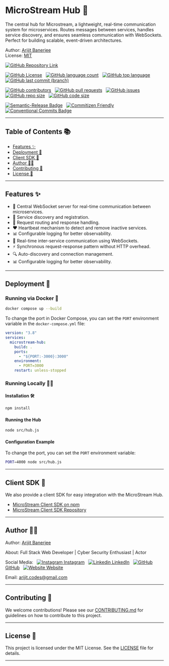 # MicroStream Hub 🏢

The central hub for Microstream, a lightweight, real-time communication system for microservices. Routes messages between services, handles service discovery, and ensures seamless communication with WebSockets. Perfect for building scalable, event-driven architectures.

Author: [Arijit Banerjee](#author)  
License: [MIT](./LICENSE)

<!-- shields.io Badges -->

<!-- Websites / Links - Up / Down -->

[![GitHub Repository Link](https://img.shields.io/website?url=https%3A%2F%2Fgithub.com%2Farijitcodes%2Fmicrostream-hub&style=for-the-badge&logo=github&label=repository&labelColor=%23232323)](https://github.com/arijitcodes/microstream-hub) &nbsp;&nbsp;

<!-- GitHub Badges -->

[![GitHub License](https://img.shields.io/github/license/arijitcodes/microstream-hub?style=for-the-badge&logo=github&labelColor=232323&color=404040)](https://github.com/arijitcodes/microstream-hub/blob/main/LICENSE) &nbsp;
[![GitHub language count](https://img.shields.io/github/languages/count/arijitcodes/microstream-hub?style=for-the-badge&logo=github&labelColor=%23232323&color=%23404040)](https://github.com/arijitcodes/microstream-hub) &nbsp;
[![GitHub top language](https://img.shields.io/github/languages/top/arijitcodes/microstream-hub?style=for-the-badge&logo=github&labelColor=%23232323)](https://github.com/arijitcodes/microstream-hub) &nbsp;
[![GitHub last commit (branch)](https://img.shields.io/github/last-commit/arijitcodes/microstream-hub/main?style=for-the-badge&logo=github&labelColor=%23232323)](https://github.com/arijitcodes/microstream-hub/commits/main) &nbsp;

[![GitHub contributors](https://img.shields.io/github/contributors/arijitcodes/microstream-hub?style=for-the-badge&logo=github&labelColor=232323&color=404040)](https://github.com/arijitcodes/microstream-hub/graphs/contributors) &nbsp;
[![GitHub pull requests](https://img.shields.io/github/issues-pr/arijitcodes/microstream-hub?style=for-the-badge&logo=github&labelColor=232323&color=404040)](https://github.com/arijitcodes/microstream-hub/pulls) &nbsp;
[![GitHub issues](https://img.shields.io/github/issues/arijitcodes/microstream-hub?style=for-the-badge&logo=github&labelColor=232323&color=404040)](https://github.com/arijitcodes/microstream-hub/issues) &nbsp;
[![GitHub repo size](https://img.shields.io/github/repo-size/arijitcodes/microstream-hub?style=for-the-badge&logo=github&labelColor=232323&color=404040)](https://github.com/arijitcodes/microstream-hub) &nbsp;
[![GitHub code size](https://img.shields.io/github/languages/code-size/arijitcodes/microstream-hub?style=for-the-badge&logo=github&labelColor=232323&color=404040)](https://github.com/arijitcodes/microstream-hub) &nbsp;

<!-- Others -->

[![Semantic-Release Badge](https://img.shields.io/badge/semantic--release-e10079?style=for-the-badge&logo=semantic-release&labelColor=%23232323)](https://github.com/semantic-release/semantic-release) &nbsp;
[![Commitizen Friendly](https://img.shields.io/badge/commitizen-friendly-brightgreen?style=for-the-badge&labelColor=%23232323&color=brightGreen)](https://commitizen.github.io/cz-cli/) &nbsp;
[![Conventional Commits Badge](https://img.shields.io/badge/conventional_commits-404040?style=for-the-badge&logo=conventionalcommits&labelColor=%23232323&color=%23404040)](https://www.conventionalcommits.org) &nbsp;

<hr>

## Table of Contents 📚

- [Features ✨](#features-✨)
- [Deployment 🚀](#deployment-🚀)
- [Client SDK 🚀](#client-sdk-🚀)
- [Author 👨‍💻](#author-👨‍💻)
- [Contributing 🤝](#contributing-🤝)
- [License 📜](#license-📜)

<hr>

## Features ✨

- 🏢 Central WebSocket server for real-time communication between microservices.
- 🔗 Service discovery and registration.
- 📡 Request routing and response handling.
- ❤️ Heartbeat mechanism to detect and remove inactive services.
- 📊 Configurable logging for better observability.
- 🔄 Real-time inter-service communication using WebSockets.
- ⚡ Synchronous request-response pattern without HTTP overhead.
- 🔍 Auto-discovery and connection management.
- 📊 Configurable logging for better observability.

<hr>

## Deployment 🚀

### Running via Docker 🐳

```bash
docker compose up --build
```

To change the port in Docker Compose, you can set the `PORT` environment variable in the `docker-compose.yml` file:

```yaml
version: "3.8"
services:
  microstream-hub:
    build: .
    ports:
      - "${PORT:-3000}:3000"
    environment:
      - PORT=3000
    restart: unless-stopped
```

### Running Locally 🏃‍♂️

#### Installation 🛠️

```bash
npm install
```

#### Running the Hub

```bash
node src/hub.js
```

#### Configuration Example

To change the port, you can set the `PORT` environment variable:

```bash
PORT=4000 node src/hub.js
```

<hr>

## Client SDK 🚀

We also provide a client SDK for easy integration with the MicroStream Hub.

- [MicroStream Client SDK on npm](https://www.npmjs.com/package/microstream-client)
- [MicroStream Client SDK Repository](https://github.com/arijitcodes/microstream-client)

<hr>

## Author 👨‍💻

Author: [Arijit Banerjee](https://www.github.com/arijitcodes)

About: Full Stack Web Developer | Cyber Security Enthusiast | Actor

Social Media: &nbsp;
[![Instagram](https://i.ibb.co/4t76vTc/insta-transparent-14px.png) Instagram](https://www.instagram.com/arijit.codes)
&nbsp;
[![Linkedin](https://i.stack.imgur.com/gVE0j.png) LinkedIn](https://www.linkedin.com/in/arijitban)
&nbsp;
[![GitHub](https://i.stack.imgur.com/tskMh.png) GitHub](https://github.com/arijitcodes)
&nbsp;
[![Website](https://i.ibb.co/wCV57xR/Internet-1.png) Website](https://iamarijit.dev)

Email: arijit.codes@gmail.com

<hr>

## Contributing 🤝

We welcome contributions! Please see our [CONTRIBUTING.md](./CONTRIBUTING.md) for guidelines on how to contribute to this project.

<hr>

## License 📜

This project is licensed under the MIT License. See the [LICENSE](./LICENSE) file for details.

<hr>
